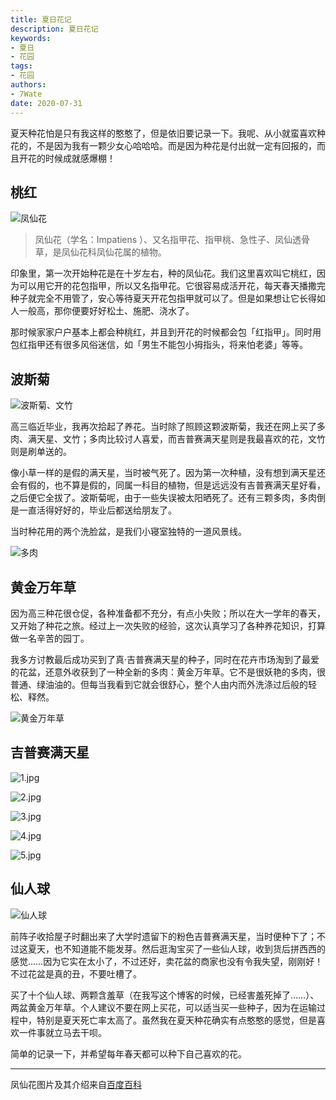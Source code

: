```yaml
---
title: 夏日花记
description: 夏日花记
keywords:
- 夏日
- 花园
tags: 
- 花园
authors:
- 7Wate
date: 2020-07-31
---
```



夏天种花怕是只有我这样的憨憨了，但是依旧要记录一下。我呢、从小就蛮喜欢种花的，不是因为我有一颗少女心哈哈哈。而是因为种花是付出就一定有回报的，而且开花的时候成就感爆棚！


## 桃红

![凤仙花](https://static.7wate.com/img/2020/07/31/73e08b4e04753.jpg)
> 凤仙花（学名：Impatiens ）、又名指甲花、指甲桃、急性子、凤仙透骨草，是凤仙花科凤仙花属的植物。

印象里，第一次开始种花是在十岁左右，种的凤仙花。我们这里喜欢叫它桃红，因为可以用它开的花包指甲，所以又名指甲花。它很容易成活开花，每天春天播撒完种子就完全不用管了，安心等待夏天开花包指甲就可以了。但是如果想让它长得如人一般高，那你便要好好松土、施肥、浇水了。

那时候家家户户基本上都会种桃红，并且到开花的时候都会包「红指甲」。同时用包红指甲还有很多风俗迷信，如「男生不能包小拇指头，将来怕老婆」等等。

## 波斯菊

![波斯菊、文竹](https://static.7wate.com/img/2020/07/31/1d042edef45ef.jpg)

高三临近毕业，我再次拾起了养花。当时除了照顾这颗波斯菊，我还在网上买了多肉、满天星、文竹；多肉比较讨人喜爱，而吉普赛满天星则是我最喜欢的花，文竹则是刷单送的。

像小草一样的是假的满天星，当时被气死了。因为第一次种植，没有想到满天星还会有假的，也不算是假的，同属一科目的植物，但是远远没有吉普赛满天星好看，之后便它全拔了。波斯菊呢，由于一些失误被太阳晒死了。还有三颗多肉，多肉倒是一直活得好好的，毕业后都送给朋友了。

当时种花用的两个洗脸盆，是我们小寝室独特的一道风景线。

![多肉](https://static.7wate.com/img/2020/07/31/4cebbbf45fc35.jpg)

## 黄金万年草

因为高三种花很仓促，各种准备都不充分，有点小失败；所以在大一学年的春天，又开始了种花之旅。经过上一次失败的经验，这次认真学习了各种养花知识，打算做一名辛苦的园丁。

我多方讨教最后成功买到了真·吉普赛满天星的种子，同时在花卉市场淘到了最爱的花盆，还意外收获到了一种全新的多肉：黄金万年草。它不是很妖艳的多肉，很普通、绿油油的。但每当我看到它就会很舒心，整个人由内而外洗涤过后般的轻松、释然。

![黄金万年草](https://static.7wate.com/img/2020/07/31/6d00cec71270b.jpg)

## 吉普赛满天星

![1.jpg](https://static.7wate.com/img/2020/07/31/dd47b2e50912d.jpg)

![2.jpg](https://static.7wate.com/img/2020/07/31/08d823c571fff.jpg)

![3.jpg](https://static.7wate.com/img/2020/07/31/b06bd98960f8f.jpg)

![4.jpg](https://static.7wate.com/img/2020/07/31/7895a87fb497e.jpg)

![5.jpg](https://static.7wate.com/img/2020/07/31/50f266788a206.jpg)

## 仙人球

![仙人球](https://static.7wate.com/img/2020/07/31/7b76fe30830ba.jpg)

前阵子收拾屋子时翻出来了大学时遗留下的粉色吉普赛满天星，当时便种下了；不过这夏天，也不知道能不能发芽。然后逛淘宝买了一些仙人球，收到货后拼西西的感觉……因为它实在太小了，不过还好，卖花盆的商家也没有令我失望，刚刚好！不过花盆是真的丑，不要吐槽了。

买了十个仙人球、两颗含羞草（在我写这个博客的时候，已经害羞死掉了……）、两盆黄金万年草。个人建议不要在网上买花，可以适当买一些种子，因为在运输过程中，特别是夏天死亡率太高了。虽然我在夏天种花确实有点憨憨的感觉，但是喜欢一件事就立马去干呗。

简单的记录一下，并希望每年春天都可以种下自己喜欢的花。

---

凤仙花图片及其介绍来自[百度百科](https://baike.baidu.com/item/%E5%87%A4%E4%BB%99%E8%8A%B1)
